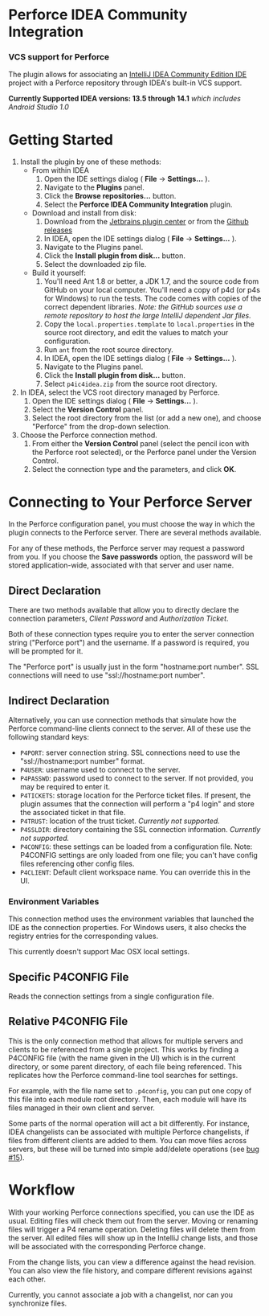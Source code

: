 # Perforce IDEA Community Integration

### VCS support for Perforce

The plugin allows for associating an [IntelliJ IDEA Community Edition IDE](https://www.jetbrains.com/idea/)
project with a Perforce repository through IDEA's built-in VCS support.

**Currently Supported IDEA versions: 13.5 through 14.1** *which includes Android Studio 1.0*


# Getting Started

1. Install the plugin by one of these methods:
    * From within IDEA
        1. Open the IDE settings dialog ( **File** -> **Settings...** ).
        1. Navigate to the **Plugins** panel.
        1. Click the **Browse repositories...** button.
        1. Select the **Perforce IDEA Community Integration** plugin.
    * Download and install from disk:
        1. Download from the
           [Jetbrains plugin center](http://plugins.jetbrains.com/plugin/7685)
           or from the [Github releases](https://github.com/groboclown/p4ic4idea/releases/latest)
        1. In IDEA, open the IDE settings dialog ( **File** -> **Settings...** ).
        1. Navigate to the Plugins panel.
        1. Click the **Install plugin from disk...** button.
        1. Select the downloaded zip file.
    * Build it yourself:
        1. You'll need Ant 1.8 or better, a JDK 1.7, and the source code from
           GitHub on your local computer. You'll need a copy of
           p4d (or p4s for Windows) to run the tests.  The code comes with
           copies of the correct dependent libraries.
           *Note: the GitHub sources use a remote repository to host the
           large IntelliJ dependent Jar files.*
        1. Copy the `local.properties.template` to `local.properties`
           in the source root directory, and edit the values to
           match your configuration.
        1. Run `ant` from the root source directory.
        1. In IDEA, open the IDE settings dialog ( **File** -> **Settings...** ).
        1. Navigate to the Plugins panel.
        1. Click the **Install plugin from disk...** button.
        1. Select `p4ic4idea.zip` from the source root directory.
1. In IDEA, select the VCS root directory managed by Perforce.
    1. Open the IDE settings dialog ( **File** -> **Settings...** ).
    1. Select the **Version Control** panel.
    1. Select the root directory from the list (or add a new one), and choose
       "Perforce" from the drop-down selection.
1. Choose the Perforce connection method.
    1. From either the **Version Control** panel (select the pencil
       icon with the Perforce root selected), or the Perforce panel
       under the Version Control.
    1. Select the connection type and the parameters,
       and click **OK**.
    

# Connecting to Your Perforce Server

In the Perforce configuration panel, you must choose the way in which the
plugin connects to the Perforce server.  There are several methods available.

For any of these methods, the Perforce server may request a password from
you.  If you choose the **Save passwords** option, the password will be
stored application-wide, associated with that server and user name.


## Direct Declaration

There are two methods available that allow you to directly declare the
connection parameters, *Client Password* and *Authorization Ticket*.

Both of these connection types require you to enter the server connection
string ("Perforce port") and the username.  If a password is required, you will
be prompted for it.

The "Perforce port" is usually just in the form "hostname:port number".  SSL
connections will need to use "ssl://hostname:port number".


## Indirect Declaration

Alternatively, you can use connection methods that simulate how the Perforce
command-line clients connect to the server.  All of these use the following
standard keys:

* `P4PORT`: server connection string.  SSL connections need to use the
   "ssl://hostname:port number" format.
* `P4USER`: username used to connect to the server.
* `P4PASSWD`: password used to connect to the server.  If not provided,
  you may be required to enter it.
* `P4TICKETS`: storage location for the Perforce ticket files.  If present,
  the plugin assumes that the connection will perform a "p4 login" and
  store the associated ticket in that file.
* `P4TRUST`: location of the trust ticket. *Currently not supported.*
* `P4SSLDIR`: directory containing the SSL connection information.
  *Currently not supported.*
* `P4CONFIG`: these settings can be loaded from a configuration file.
  Note: P4CONFIG settings are only loaded from one file; you can't have
  config files referencing other config files.
* `P4CLIENT`: Default client workspace name.  You can override this
  in the UI.


### Environment Variables

This connection method uses the environment variables that launched the IDE
as the connection properties.  For Windows users, it also checks the
registry entries for the corresponding values.

This currently doesn't support Mac OSX local settings.


## Specific P4CONFIG File

Reads the connection settings from a single configuration file.


## Relative P4CONFIG File

This is the only connection method that allows for multiple servers and
clients to be referenced from a single project.  This works by finding
a P4CONFIG file (with the name given in the UI) which is in the current
directory, or some parent directory, of each file being referenced.
This replicates how the Perforce command-line tool searches for settings.

For example, with the file name set to `.p4config`, you can put one
copy of this file into each module root directory.  Then, each module will
have its files managed in their own client and server.

Some parts of the normal operation will act a bit differently.  For instance,
IDEA changelists can be associated with multiple Perforce changelists, if
files from different clients are added to them.  You can move files across
servers, but these will be turned into simple add/delete operations
(see [bug #15](https://github.com/groboclown/p4ic4idea/issues/15)).


# Workflow

With your working Perforce connections specified, you can use the IDE
as usual.  Editing files will check them out from the server.  Moving
or renaming files will trigger a P4 rename operation.  Deleting files
will delete them from the server.  All edited files will show up in
the IntelliJ change lists, and those will be associated with the
corresponding Perforce change.

From the change lists, you can view a difference against the head
revision.  You can also view the file history, and compare different
revisions against each other.

Currently, you cannot associate a job with a changelist, nor can you
synchronize files.

